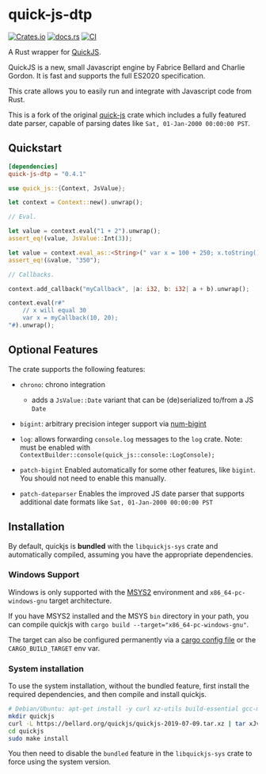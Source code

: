 # quick-js-dtp

[![Crates.io](https://img.shields.io/crates/v/quick-js-dtp.svg?maxAge=3600)](https://crates.io/crates/quick-js-dtp)
[![docs.rs](https://docs.rs/quick-js-dtp/badge.svg)](https://docs.rs/quick-js-dtp)
[![CI](https://github.com/Theta-Dev/quickjs-rs/actions/workflows/main.yml/badge.svg)](https://github.com/Theta-Dev/quickjs-rs/actions/workflows/main.yml)

A Rust wrapper for [QuickJS](https://bellard.org/quickjs/). 

QuickJS is a new, small Javascript engine by Fabrice Bellard and Charlie Gordon. 
It is fast and supports the full ES2020 specification.

This crate allows you to easily run and integrate with Javascript code from Rust.

This is a fork of the original [quick-js](https://crates.io/crates/quick-js)
crate which includes a fully featured date parser, capable of parsing dates like
`Sat, 01-Jan-2000 00:00:00 PST`.

## Quickstart

```toml
[dependencies]
quick-js-dtp = "0.4.1"
```

```rust
use quick_js::{Context, JsValue};

let context = Context::new().unwrap();

// Eval.

let value = context.eval("1 + 2").unwrap();
assert_eq!(value, JsValue::Int(3));

let value = context.eval_as::<String>(" var x = 100 + 250; x.toString() ").unwrap();
assert_eq!(&value, "350");

// Callbacks.

context.add_callback("myCallback", |a: i32, b: i32| a + b).unwrap();

context.eval(r#"
    // x will equal 30
    var x = myCallback(10, 20);
"#).unwrap();
```

## Optional Features

The crate supports the following features:

* `chrono`: chrono integration
    - adds a `JsValue::Date` variant that can be (de)serialized to/from a JS `Date`
* `bigint`: arbitrary precision integer support via [num-bigint](https://github.com/rust-num/num-bigint)
* `log`: allows forwarding `console.log` messages to the `log` crate.
    Note: must be enabled with `ContextBuilder::console(quick_js::console::LogConsole);`

* `patch-bigint` 
    Enabled automatically for some other features, like `bigint`. 
    You should not need to enable this manually.

* `patch-dateparser`
    Enables the improved JS date parser that supports additional date formats like
    `Sat, 01-Jan-2000 00:00:00 PST`


## Installation

By default, quickjs is **bundled** with the `libquickjs-sys` crate and
automatically compiled, assuming you have the appropriate dependencies.

### Windows Support

Windows is only supported with the [MSYS2](https://www.msys2.org/) environment 
and `x86_64-pc-windows-gnu` target architecture. 

If you have MSYS2 installed and the MSYS `bin` directory in your path, you can
compile quickjs with `cargo build --target="x86_64-pc-windows-gnu"`. 

The target can also be configured permanently via a 
[cargo config file](https://doc.rust-lang.org/cargo/reference/config.html) or 
the `CARGO_BUILD_TARGET` env var.

### System installation

To use the system installation, without the bundled feature, first install the required 
dependencies, and then compile and install quickjs.

```bash
# Debian/Ubuntu: apt-get install -y curl xz-utils build-essential gcc-multilib libclang-dev clang
mkdir quickjs 
curl -L https://bellard.org/quickjs/quickjs-2019-07-09.tar.xz | tar xJv -C quickjs --strip-components 1
cd quickjs
sudo make install
```

You then need to disable the `bundled` feature in the `libquickjs-sys` crate to
force using the system version.
